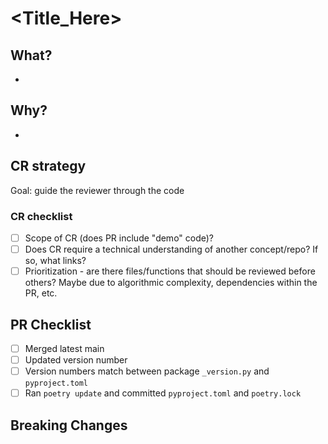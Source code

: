 # <Title_Here>
## What?
-
## Why?
-
## CR strategy
Goal: guide the reviewer through the code
### CR checklist
- [ ] Scope of CR (does PR include "demo" code)?
- [ ] Does CR require a technical understanding of another concept/repo? If so, what links?
- [ ] Prioritization - are there files/functions that should be reviewed before others? Maybe due to algorithmic complexity, dependencies within the PR, etc.
## PR Checklist
- [ ] Merged latest main
- [ ] Updated version number
- [ ] Version numbers match between package `_version.py` and `pyproject.toml`
- [ ] Ran `poetry update` and committed `pyproject.toml` and `poetry.lock`
## Breaking Changes